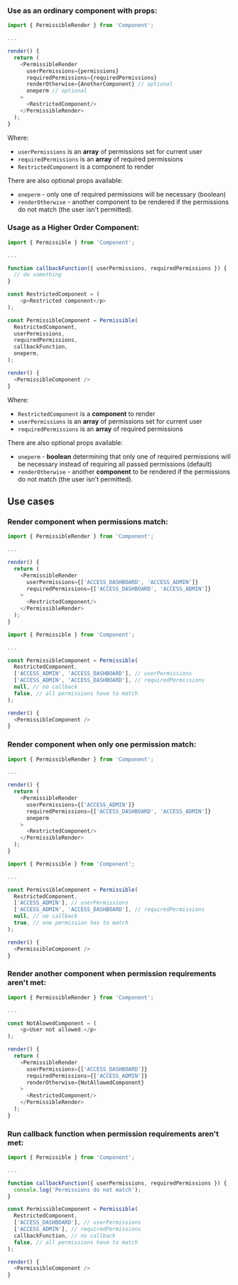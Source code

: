### Use as an ordinary component with props:
```javascript
import { PermissibleRender } from 'Component';

...

render() {
  return (
    <PermissibleRender
      userPermissions={permissions}
      requiredPermissions={requiredPermissions}
      renderOtherwise={AnotherComponent} // optional
      oneperm // optional
    >
      <RestrictedComponent/>
    </PermissibleRender>
  );
}
```

Where:
* `userPermissions` is an **array** of permissions set for current user
* `requiredPermissions` is an **array** of required permissions
* `RestrictedComponent` is a component to render

There are also optional props available:
* `oneperm` - only one of required permissions will be necessary (boolean)
* `renderOtherwise` - another component to be rendered if the permissions do not match (the user isn't permitted).

### Usage as a Higher Order Component:

```javascript
import { Permissible } from 'Component';

...

function callbackFunction({ userPermissions, requiredPermissions }) {
  // do something
}

const RestrictedComponent = (
    <p>Restricted component</p>
);

const PermissibleComponent = Permissible(
  RestrictedComponent,
  userPermissions,
  requiredPermissions,
  callbackFunction,
  oneperm,
);

render() {
  <PermissibleComponent />
}
```

Where:
* `RestrictedComponent` is a **component** to render
* `userPermissions` is an **array** of permissions set for current user
* `requiredPermissions` is an **array** of required permissions

There are also optional props available:
* `oneperm` - **boolean** determining that only one of required permissions will be necessary instead of requiring all passed permissions (default)
* `renderOtherwise` - another **component** to be rendered if the permissions do not match (the user isn't permitted).

## Use cases

### Render component when permissions match:
```javascript
import { PermissibleRender } from 'Component';

...

render() {
  return (
    <PermissibleRender
      userPermissions={['ACCESS_DASHBOARD', 'ACCESS_ADMIN']}
      requiredPermissions={['ACCESS_DASHBOARD', 'ACCESS_ADMIN']}
    >
      <RestrictedComponent/>
    </PermissibleRender>
  );
}
```

```javascript
import { Permissible } from 'Component';

...

const PermissibleComponent = Permissible(
  RestrictedComponent,
  ['ACCESS_ADMIN', 'ACCESS_DASHBOARD'], // userPermissions
  ['ACCESS_ADMIN', 'ACCESS_DASHBOARD'], // requiredPermissions
  null, // no callback
  false, // all permissions have to match
);

render() {
  <PermissibleComponent />
}
```

### Render component when only one permission match:
```javascript
import { PermissibleRender } from 'Component';

...

render() {
  return (
    <PermissibleRender
      userPermissions={['ACCESS_ADMIN']}
      requiredPermissions={['ACCESS_DASHBOARD', 'ACCESS_ADMIN']}
      oneperm
    >
      <RestrictedComponent/>
    </PermissibleRender>
  );
}
```

```javascript
import { Permissible } from 'Component';

...

const PermissibleComponent = Permissible(
  RestrictedComponent,
  ['ACCESS_ADMIN'], // userPermissions
  ['ACCESS_ADMIN', 'ACCESS_DASHBOARD'], // requiredPermissions
  null, // no callback
  true, // one permission has to match
);

render() {
  <PermissibleComponent />
}
```

### Render another component when permission requirements aren't met:
```javascript
import { PermissibleRender } from 'Component';

...

const NotAlowedComponent = (
    <p>User not allowed.</p>
);

render() {
  return (
    <PermissibleRender
      userPermissions={['ACCESS_DASHBOARD']}
      requiredPermissions={['ACCESS_ADMIN']}
      renderOtherwise={NotAllowedComponent}
    >
      <RestrictedComponent/>
    </PermissibleRender>
  );
}
```

### Run callback function when permission requirements aren't met:
```javascript
import { Permissible } from 'Component';

...

function callbackFunction({ userPermissions, requiredPermissions }) {
  console.log('Permissions do not match');
}

const PermissibleComponent = Permissible(
  RestrictedComponent,
  ['ACCESS_DASHBOARD'], // userPermissions
  ['ACCESS_ADMIN'], // requiredPermissions
  callbackFunction, // no callback
  false, // all permissions have to match
);

render() {
  <PermissibleComponent />
}
```

